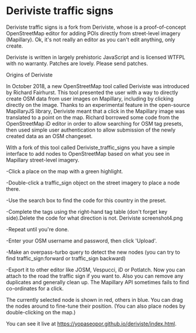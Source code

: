 # Deriviste traffic signs

Deriviste traffic signs is a fork from Deriviste, whose is a proof-of-concept OpenStreetMap editor for adding POIs directly from street-level imagery (Mapillary). Ok, it's not really an editor as you can't edit anything, only create.

Deriviste is written in largely prehistoric JavaScript and is licensed WTFPL with no warranty. Patches are lovely. Please send patches.

Origins of Deriviste

In October 2018, a new OpenStreetMap tool called Deriviste was introduced by Richard Fairhurst. This tool presented the user with a way to directly create OSM data from user images on Mapillary, including by clicking directly on the image. Thanks to an experimental feature in the open-source MapillaryJS library, Deriviste meant that a click in the Mapillary image was translated to a point on the map. Richard borrowed some code from the OpenStreetMap iD editor in order to allow searching for OSM tag presets, then used simple user authentication to allow submission of the newly created data as an OSM changeset.

With a fork of this tool called Deriviste_traffic_signs you have a simple interface to add nodes to OpenStreetMap based on what you see in Mapillary street-level imagery.

-Click a place on the map with a green highlight.
    
-Double-click a traffic_sign object on the street imagery to place a node there.
    
-Use the search box to find the code for this country in the preset.
    
-Complete the tags using the right-hand tag table (don't forget key side).Delete the code for what direction is not. Deriviste screenshot4.png
    
-Repeat until you're done.
    
-Enter your OSM username and password, then click 'Upload'.
    
-Make an overpass-turbo query to detect the new nodes (you can try to find traffic_sign:forward or traffic_sign backward)
    
-Export it to other editor like JOSM, Vespucci, iD or Potlatch. Now you can attach to the road the traffic sign if you want to. Also you can remove any duplicates and generally clean up. The Mapillary API sometimes fails to find co-ordinates for a click.

The currently selected node is shown in red, others in blue. You can drag the nodes around to fine-tune their position. (You can also place nodes by double-clicking on the map.) 

You can see it live at https://yopaseopor.github.io/deriviste/index.html.

